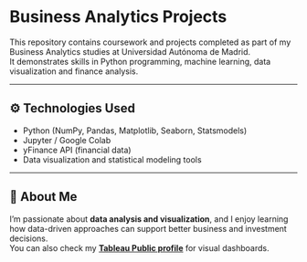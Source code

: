 # Business Analytics Projects

This repository contains coursework and projects completed as part of my Business Analytics studies at Universidad Autónoma de Madrid.  
It demonstrates skills in Python programming, machine learning, data visualization and finance analysis.

---

## ⚙️ Technologies Used
- Python (NumPy, Pandas, Matplotlib, Seaborn, Statsmodels)
- Jupyter / Google Colab
- yFinance API (financial data)
- Data visualization and statistical modeling tools

---

## 🧩 About Me
I’m passionate about **data analysis and visualization**, and I enjoy learning how data-driven approaches can support better business and investment decisions.  
You can also check my **[Tableau Public profile](https://public.tableau.com/app/profile/araziel.nato.cando)** for visual dashboards.
